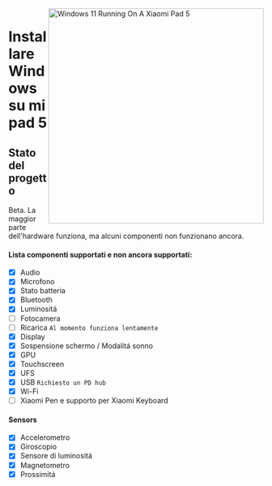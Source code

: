 <img align="right" src="https://raw.githubusercontent.com/erdilS/Port-Windows-11-Xiaomi-Pad-5/main/nabu.png" width="425" alt="Windows 11 Running On A Xiaomi Pad 5">

# Installare Windows su mi pad 5

## Stato del progetto

Beta. La maggior parte dell'hardware funziona, ma alcuni componenti non funzionano ancora.

#### Lista componenti supportati e non ancora supportati: 

- [X] Audio
- [X] Microfono
- [X] Stato batteria
- [X] Bluetooth
- [X] Luminositá
- [ ] Fotocamera
- [ ] Ricarica ``Al momento funziona lentamente ``
- [X] Display
- [X] Sospensione schermo / Modalitá sonno 
- [X] GPU
- [X] Touchscreen
- [X] UFS
- [X] USB ``Richiesto un PD hub``
- [X] Wi-Fi
- [ ] Xiaomi Pen e supporto per Xiaomi Keyboard

#### Sensors

- [X] Accelerometro
- [X] Giroscopio
- [X] Sensore di luminositá
- [X] Magnetometro
- [X] Prossimitá
